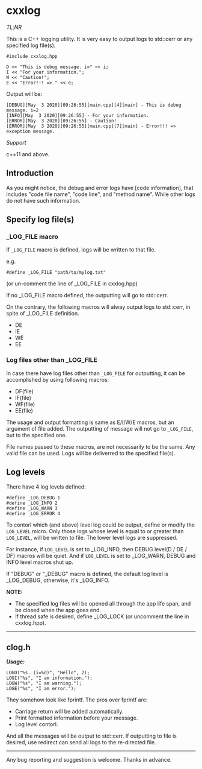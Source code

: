 # cxxlog

*TL;NR*

This is a C++ logging utility. It is very easy to output logs to std::cerr or any specified log file(s). 

```#include cxxlog.hpp```

```
D << "This is debug message. i=" << i;
I << "For your information.";
W << "Caution!";
E << "Error!!! => " << e;
```

Output will be:

```
[DEBUG][May  3 2020][09:26:55][main.cpp][4][main] - This is debug message. i=2
[INFO][May  3 2020][09:26:55] - For your information.
[ERROR][May  3 2020][09:26:55] - Caution!
[ERROR][May  3 2020][09:26:55][main.cpp][7][main] - Error!!! => exception message.
```

*Support*

c++11 and above.

## Introduction

As you might notice, the debug and error logs have [code information], that includes "code file name", "code line", and "method name". While other logs do not have such information.

## Specify log file(s)

### _LOG_FILE macro

If ```_LOG_FILE``` macro is defined, logs will be written to that file.

e.g.

```#define _LOG_FILE "path/to/mylog.txt"```

(or un-comment the line of _LOG_FILE in cxxlog.hpp)

If no _LOG_FILE macro defined, the outputting will go to std::cerr.

On the contrary, the following macros will alway output logs to std::cerr, in spite of _LOG_FILE definition.
- DE
- IE
- WE
- EE

### Log files other than _LOG_FILE

In case there have log files other than ```_LOG_FILE``` for outputting, it can be accomplished by using following macros:
- DF(file)
- IF(file)
- WF(file)
- EE(file)

The usage and output formatting is same as E/I/W/E macros, but an argument of file added. The outputting of message will not go to ```_LOG_FILE```, but to the specified one.

File names passed to these macros, are not necessarily to be the same. Any valid file can be used. Logs will be deliverred to the specified file(s). 

## Log levels

There have 4 log levels defined: 
```
#define _LOG_DEBUG 1
#define _LOG_INFO 2
#define _LOG_WARN 3
#define _LOG_ERROR 4
```

To contorl which (and above) level log could be output, define or modify the ```LOG_LEVEL``` micro. Only those logs whose level is equal to or greater than ```LOG_LEVEL```, will be written to file. The lower level logs are suppressed.

For instance, if ```LOG_LEVEL``` is set to _LOG_INFO, then DEBUG level(D / DE / DF) macros will be quiet. And if ```LOG_LEVEL``` is set to _LOG_WARN, DEBUG and INFO level macros shut up.

If "DEBUG" or "_DEBUG" macro is defined, the default log level is _LOG_DEBUG, otherwise, it's _LOG_INFO.


**NOTE:** 
- The specified log files will be opened all through the app life span, and be closed when the app goes end.
- If thread safe is desired, define _LOG_LOCK (or uncomment the line in cxxlog.hpp). 

******
## clog.h

_***Usage:***_
```
LOGD("%s. (i=%d)", "Hello", 2);
LOGI("%s", "I am information.");
LOGW("%s", "I am warning.");
LOGE("%s", "I am error.");
```
They somehow look like fprintf. The pros over fprintf are:
- Carriage return will be added automatically.
- Print formatted information before your message.
- Log level contorl. 

And all the messages will be output to std::cerr. If outputting to file is desired, use redirect can send all logs to the re-directed file.

*******

Any bug reporting and suggestion is welcome. Thanks in advance.
